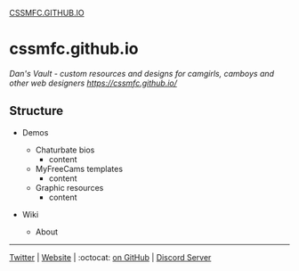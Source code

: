 [CSSMFC.GITHUB.IO](https://cssmfc.github.io/)

# cssmfc.github.io
*Dan's Vault - custom resources and designs for camgirls, camboys and other web designers https://cssmfc.github.io/*

## Structure
* Demos
  * Chaturbate bios
    * content
  * MyFreeCams templates
    * content
  * Graphic resources
    * content
    
 * Wiki
   * About


















***

[Twitter](https://www.twitter.com/CamgirlCloud) | [Website](https://camgirl.cloud/) |  :octocat: [on GitHub](https://cssmfc.github.io/) |  [Discord Server](https://discord.gg/2XvqfsJ)
